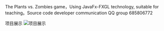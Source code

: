 

The Plants vs. Zombies game，Using JavaFx-FXGL technology, suitable for teaching。Source code developer communication QQ group 685806772

项目展示
![项目展示](https://github.com/user-attachments/assets/b7004553-882a-4018-ab96-11bb0016dcb1)
